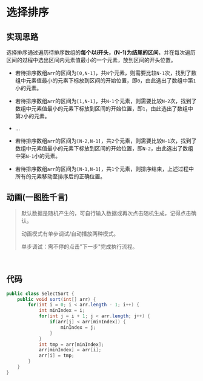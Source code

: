 # 选择排序

## 实现思路

选择排序通过遍历待排序数组的**每个以i开头，(N-1)为结尾的区间**，并在每次遍历区间的过程中选出区间内元素值最小的一个元素，放到区间的开头位置。

- 若待排序数组`arr`的区间为`[0,N-1]`，共`N`个元素，则需要比较`N-1`次，找到了数组中元素值最小的元素下标放到区间的开始位置，即`0`，由此选出了数组中第`1`小的元素。

- 若待排序数组`arr`的区间为`[1,N-1]`，共`N-1`个元素，则需要比较`N-2`次，找到了数组中元素值最小的元素下标放到区间的开始位置，即`1`，由此选出了数组中第`2`小的元素。

- ...

- 若待排序数组`arr`的区间为`[N-2,N-1]`，共`2`个元素，则需要比较`N-1`次，找到了数组中元素值最小的元素下标放到区间的开始位置，即`N-2`，由此选出了数组中第`N-1`小的元素。

- 若待排序数组`arr`的区间为`[N-1,N-1]`，共`1`个元素，则排序结束，上述过程中所有的元素移动至排序后的正确位置。

## 动画(一图胜千言)

> 默认数据是随机产生的，可自行输入数据或再次点击随机生成，记得点击确认。
>
> 动画模式有单步调试/自动播放两种模式。
>
> 单步调试：需不停的点击"下一步"完成执行流程。

<br>
<select-sort />

## 代码

```java
public class SelectSort {
    public void sort(int[] arr) {
        for(int i = 0; i < arr.length - 1; i++) {
            int minIndex = i;
            for(int j = i + 1; j < arr.length; j++) {
                if(arr[j] < arr[minIndex]) {
                    minIndex = j;
                }
            }
            int tmp = arr[minIndex];
            arr[minIndex] = arr[i];
            arr[i] = tmp;
        }
    }
}
```